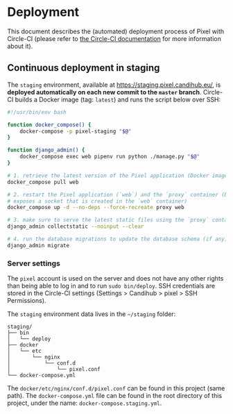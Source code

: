 # Deployment

This document describes the (automated) deployment process of Pixel with
Circle-CI (please refer to [the Circle-CI documentation](circle-ci.md) for more
information about it).


## Continuous deployment in staging

The `staging` environment, available at https://staging.pixel.candihub.eu/, is
**deployed automatically on each new commit to the `master` branch**. Circle-CI
builds a Docker image (tag: `latest`) and runs the script below over SSH:

``` bash
#!/usr/bin/env bash

function docker_compose() {
    docker-compose -p pixel-staging "$@"
}

function django_admin() {
    docker_compose exec web pipenv run python ./manage.py "$@"
}

# 1. retrieve the latest version of the Pixel application (Docker image)
docker_compose pull web

# 2. restart the Pixel application (`web`) and the `proxy` container (because it
# exposes a socket that is created in the `web` container)
docker_compose up -d --no-deps --force-recreate proxy web

# 3. make sure to serve the latest static files using the `proxy` container
django_admin collectstatic --noinput --clear

# 4. run the database migrations to update the database schema (if any)
django_admin migrate
```


### Server settings

The `pixel` account is used on the server and does not have any other rights
than being able to log in and to run `sudo bin/deploy`. SSH credentials are
stored in the Circle-CI settings (Settings > Candihub > pixel > SSH
Permissions).

The `staging` environment data lives in the `~/staging` folder:

```
staging/
├── bin
│   └── deploy
├── docker
│   └── etc
│       └── nginx
│           └── conf.d
│               └── pixel.conf
└── docker-compose.yml
```

The `docker/etc/nginx/conf.d/pixel.conf` can be found in this project (same
path). The `docker-compose.yml` file can be found in the root directory of this
project, under the name: `docker-compose.staging.yml`.
